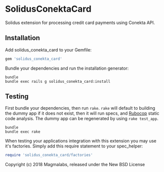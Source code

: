 SolidusConektaCard
==================

Solidus extension for processing credit card payments using Conekta API.

Installation
------------

Add solidus_conekta_card to your Gemfile:

```ruby
gem 'solidus_conekta_card'
```

Bundle your dependencies and run the installation generator:

```shell
bundle
bundle exec rails g solidus_conekta_card:install
```

Testing
-------

First bundle your dependencies, then run `rake`. `rake` will default to building the dummy app if it does not exist, then it will run specs, and [Rubocop](https://github.com/bbatsov/rubocop) static code analysis. The dummy app can be regenerated by using `rake test_app`.

```shell
bundle
bundle exec rake
```

When testing your applications integration with this extension you may use it's factories.
Simply add this require statement to your spec_helper:

```ruby
require 'solidus_conekta_card/factories'
```

Copyright (c) 2018 Magmalabs, released under the New BSD License
